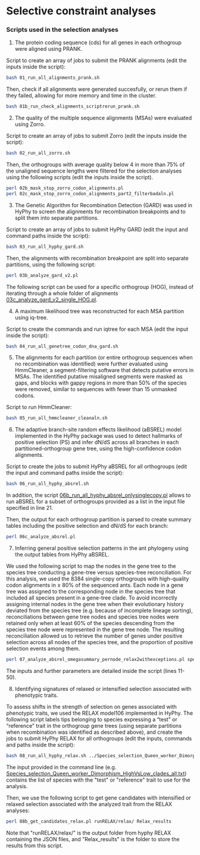 # Selective constraint analyses


### Scripts used in the selection analyses


1. The protein coding sequence (cds) for all genes in each orthogroup were aligned using PRANK.

Script to create an array of jobs to submit the PRANK alignments (edit the inputs inside the script):
```bash
bash 01_run_all_alignments_prank.sh
```

Then, check if all alignments were generated succesfully, or rerun them if they failed, allowing for more memory and time in the cluster. 
```bash
bash 01b_run_check_alignments_scriptrerun_prank.sh
```


2. The quality of the multiple sequence alignments (MSAs) were evaluated using Zorro.

Script to create an array of jobs to submit Zorro (edit the inputs inside the script):
```bash
bash 02_run_all_zorro.sh
```

Then, the orthogroups with average quality below 4 in more than 75% of the unaligned sequence lengths were filtered for the selection analyses using the following scripts (edit the inputs inside the script).
```bash
perl 02b_mask_stop_zorro_codon_alignments.pl
perl 02c_mask_stop_zorro_codon_alignments_part2_filterbadaln.pl
```


3. The Genetic Algorithm for Recombination Detection (GARD) was used in HyPhy to screen the alignments for recombination breakpoints and to split them into separate partitions.

Script to create an array of jobs to submit HyPhy GARD (edit the input and command paths inside the script):
```bash
bash 03_run_all_hyphy_gard.sh
```

Then, the alignments with recombination breakpoint are split into separate partitions, using the following script:
```bash
perl 03b_analyze_gard_v2.pl
```

The following script can be used for a specific orthogroup (HOG), instead of iterating through a whole folder of alignments [03c_analyze_gard_v2_single_HOG.pl](03c_analyze_gard_v2_single_HOG.pl).


4. A maximum likelihood tree was reconstructed for each MSA partition using iq-tree.

Script to create the commands and run iqtree for each MSA (edit the input inside the script):
```bash
bash 04_run_all_genetree_codon_dna_gard.sh
```


5. The alignments for each partition (or entire orthogroup sequences when no recombination was identified) were further evaluated using HmmCleaner, a segment-filtering software that detects putative errors in MSAs. The identified putative misaligned segments were masked as gaps, and blocks with gappy regions in more than 50% of the species were removed, similar to sequences with fewer than 15 unmasked codons.

Script to run HmmCleaner:
```bash
bash 05_run_all_hmmcleaner_cleanaln.sh
```


6. The adaptive branch-site random effects likelihood (aBSREL) model implemented in the HyPhy package was used to detect hallmarks of positive selection (PS) and infer dN/dS across all branches in each partitioned-orthogroup gene tree, using the high-confidence codon alignments.

Script to create the jobs to submit HyPhy aBSREL for all orthogroups (edit the input and command paths inside the script):
```bash
bash 06_run_all_hyphy_absrel.sh
```
In addition, the script [06b_run_all_hyphy_absrel_onlysinglecopy.pl](06b_run_all_hyphy_absrel_onlysinglecopy.pl) allows to run aBSREL for a subset of orthogroups provided as a list in the input file specified in line 21. 

Then, the output for each orthogroup partition is parsed to create summary tables including the positive selection and dN/dS for each branch:
```bash
perl 06c_analyze_absrel.pl
```


7. Inferring general positive selection patterns in the ant phylogeny using the output tables from HyPhy aBSREL.

We used the following script to map the nodes in the gene tree to the species tree conducting a gene-tree versus species-tree reconciliation. For this analysis, we used the 8384 single-copy orthogroups with high-quality codon alignments in ≥ 80% of the sequenced ants. Each node in a gene tree was assigned to the corresponding node in the species tree that included all species present in a gene-tree clade. To avoid incorrectly assigning internal nodes in the gene tree when their evolutionary history deviated from the species tree (e.g. because of incomplete lineage sorting), reconciliations between gene tree nodes and species tree nodes were retained only when at least 60% of the species descending from the species tree node were represented in the gene tree node. The resulting reconciliation allowed us to retrieve the number of genes under positive selection across all nodes of the species tree, and the proportion of positive selection events among them.

```bash
perl 07_analyze_absrel_omegasummary_pernode_relax2withexceptions.pl species_all_80percsp_orthogroups_singlecopy_counts.tsv Hyphy_absrel_withgard_hmmclean_50_rooted_omega_pernode_80pc1to1_fdr001_strict60_relax2_withexcept.txt 0.6 None 0.02 0.001
```
The inputs and further parameters are detailed inside the script (lines 11-50).



8. Identifying signatures of relaxed or intensified selection associated with phenotypic traits.

To assess shifts in the strength of selection on genes associated with phenotypic traits, we used the RELAX model106 implemented in HyPhy. The following script labels tips belonging to species expressing a “test” or “reference” trait in the orthogroup gene trees (using separate partitions when recombination was identified as described above), and create the jobs to submit HyPhy RELAX for all orthogroups (edit the inputs, commands and paths inside the script):
```bash
bash 08_run_all_hyphy_relax.sh ../Species_selection_Queen_worker_Dimorphism_HighVsLow_clades_all.txt

```
The input provided in the command line (e.g. [Species_selection_Queen_worker_Dimorphism_HighVsLow_clades_all.txt](Species_selection_Queen_worker_Dimorphism_HighVsLow_clades_all.txt)) contains the list of species with the "test" or "reference" trait to use for the analysis. 


Then, we use the following script to get gene candidates with intensified or relaxed selection associated with the analyzed trait from the RELAX analyses:
```bash
perl 08b_get_candidates_relax.pl runRELAX/relax/ Relax_results
```
Note that "runRELAX/relax/" is the output folder from hyphy RELAX containing the JSON files, and "Relax_results" is the folder to store the results from this script. 



